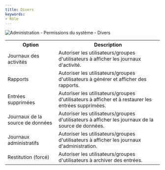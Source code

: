 ```yaml
---
title: Divers
keywords:
- Rôle
---
```

![Administration - Permissions du système - Divers](https://webdevolutions.azureedge.net/docs/fr/server/clip8055.png)  

<table>
	<tr>
		<th>
Option 
		</th>
		<th>
Description 
		</th>
	</tr>
	<tr>
		<td>
Journaux des activités 
		</td>
		<td>
Autoriser les utilisateurs/groupes d'utilisateurs à afficher les journaux d'activité. 
		</td>
	</tr>
	<tr>
		<td>
Rapports 
		</td>
		<td>
Autoriser les utilisateurs/groupes d'utilisateurs à générer et afficher des rapports. 
		</td>
	</tr>
	<tr>
		<td>
Entrées supprimées 
		</td>
		<td>
Autoriser les utilisateurs/groupes d'utilisateurs à afficher et à restaurer les entrées supprimées. 
		</td>
	</tr>
	<tr>
		<td>
Journaux de la source de données 
		</td>
		<td>
Autoriser les utilisateurs/groupes d'utilisateurs à afficher les journaux de la source de données. 
		</td>
	</tr>
	<tr>
		<td>
Journaux administratifs 
		</td>
		<td>
Autoriser les utilisateurs/groupes d'utilisateurs à afficher les journaux d'administration. 
		</td>
	</tr>
	<tr>
		<td>
Restitution (forcé) 
		</td>
		<td>
Autoriser les utilisateurs/groupes d'utilisateurs à archiver des entrées. 
		</td>
	</tr>
</table>


